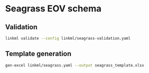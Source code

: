 # Seagrass EOV schema
## Validation

```bash
linkml validate --config linkml/seagrass-validation.yaml
```

## Template generation

```bash
gen-excel linkml/seagrass.yaml --output seagrass_template.xlsx
```
